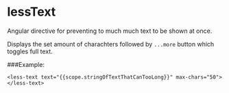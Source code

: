 # lessText
Angular directive for preventing to much much text to be shown at once.

Displays the set amount of charachters followed by `...more` button which toggles full text.


###Example:
```
<less-text text="{{scope.stringOfTextThatCanTooLong}}" max-chars="50"></less-text>
```
